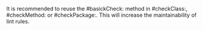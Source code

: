 It is recommended to reuse the #basickCheck: method in #checkClass:, #checkMethod: or #checkPackage:. This will increase the maintainability of lint rules.